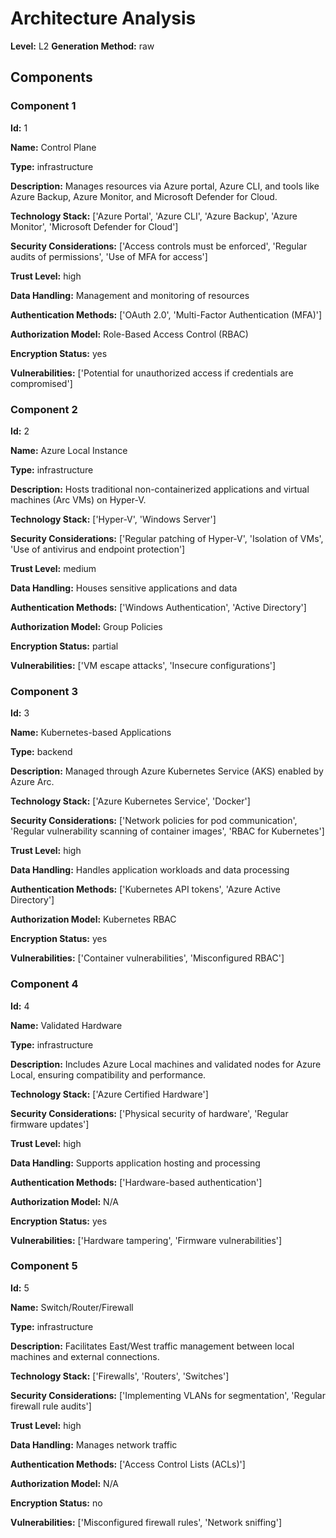 # Architecture Analysis

**Level:** L2
**Generation Method:** raw

## Components

### Component 1

**Id:** 1

**Name:** Control Plane

**Type:** infrastructure

**Description:** Manages resources via Azure portal, Azure CLI, and tools like Azure Backup, Azure Monitor, and Microsoft Defender for Cloud.

**Technology Stack:** ['Azure Portal', 'Azure CLI', 'Azure Backup', 'Azure Monitor', 'Microsoft Defender for Cloud']

**Security Considerations:** ['Access controls must be enforced', 'Regular audits of permissions', 'Use of MFA for access']

**Trust Level:** high

**Data Handling:** Management and monitoring of resources

**Authentication Methods:** ['OAuth 2.0', 'Multi-Factor Authentication (MFA)']

**Authorization Model:** Role-Based Access Control (RBAC)

**Encryption Status:** yes

**Vulnerabilities:** ['Potential for unauthorized access if credentials are compromised']

### Component 2

**Id:** 2

**Name:** Azure Local Instance

**Type:** infrastructure

**Description:** Hosts traditional non-containerized applications and virtual machines (Arc VMs) on Hyper-V.

**Technology Stack:** ['Hyper-V', 'Windows Server']

**Security Considerations:** ['Regular patching of Hyper-V', 'Isolation of VMs', 'Use of antivirus and endpoint protection']

**Trust Level:** medium

**Data Handling:** Houses sensitive applications and data

**Authentication Methods:** ['Windows Authentication', 'Active Directory']

**Authorization Model:** Group Policies

**Encryption Status:** partial

**Vulnerabilities:** ['VM escape attacks', 'Insecure configurations']

### Component 3

**Id:** 3

**Name:** Kubernetes-based Applications

**Type:** backend

**Description:** Managed through Azure Kubernetes Service (AKS) enabled by Azure Arc.

**Technology Stack:** ['Azure Kubernetes Service', 'Docker']

**Security Considerations:** ['Network policies for pod communication', 'Regular vulnerability scanning of container images', 'RBAC for Kubernetes']

**Trust Level:** high

**Data Handling:** Handles application workloads and data processing

**Authentication Methods:** ['Kubernetes API tokens', 'Azure Active Directory']

**Authorization Model:** Kubernetes RBAC

**Encryption Status:** yes

**Vulnerabilities:** ['Container vulnerabilities', 'Misconfigured RBAC']

### Component 4

**Id:** 4

**Name:** Validated Hardware

**Type:** infrastructure

**Description:** Includes Azure Local machines and validated nodes for Azure Local, ensuring compatibility and performance.

**Technology Stack:** ['Azure Certified Hardware']

**Security Considerations:** ['Physical security of hardware', 'Regular firmware updates']

**Trust Level:** high

**Data Handling:** Supports application hosting and processing

**Authentication Methods:** ['Hardware-based authentication']

**Authorization Model:** N/A

**Encryption Status:** yes

**Vulnerabilities:** ['Hardware tampering', 'Firmware vulnerabilities']

### Component 5

**Id:** 5

**Name:** Switch/Router/Firewall

**Type:** infrastructure

**Description:** Facilitates East/West traffic management between local machines and external connections.

**Technology Stack:** ['Firewalls', 'Routers', 'Switches']

**Security Considerations:** ['Implementing VLANs for segmentation', 'Regular firewall rule audits']

**Trust Level:** high

**Data Handling:** Manages network traffic

**Authentication Methods:** ['Access Control Lists (ACLs)']

**Authorization Model:** N/A

**Encryption Status:** no

**Vulnerabilities:** ['Misconfigured firewall rules', 'Network sniffing']


